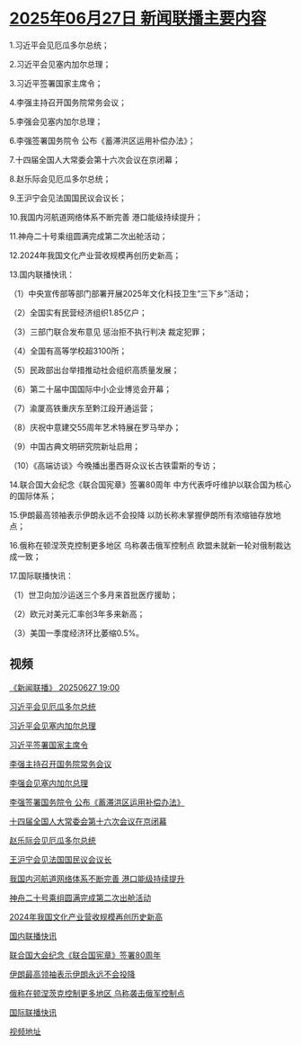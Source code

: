 # [2025年06月27日 新闻联播主要内容](https://tv.cctv.com/lm/xwlb/day/20250627.shtml)

1.习近平会见厄瓜多尔总统；

2.习近平会见塞内加尔总理；

3.习近平签署国家主席令；

4.李强主持召开国务院常务会议；

5.李强会见塞内加尔总理；

6.李强签署国务院令 公布《蓄滞洪区运用补偿办法》；

7.十四届全国人大常委会第十六次会议在京闭幕；

8.赵乐际会见厄瓜多尔总统；

9.王沪宁会见法国国民议会议长；

10.我国内河航道网络体系不断完善 港口能级持续提升；

11.神舟二十号乘组圆满完成第二次出舱活动；

12.2024年我国文化产业营收规模再创历史新高；

13.国内联播快讯：

（1）中央宣传部等部门部署开展2025年文化科技卫生“三下乡”活动；

（2）全国实有民营经济组织1.85亿户；

（3）三部门联合发布意见 惩治拒不执行判决 裁定犯罪；

（4）全国有高等学校超3100所；

（5）民政部出台举措推动社会组织高质量发展；

（6）第二十届中国国际中小企业博览会开幕；

（7）渝厦高铁重庆东至黔江段开通运营；

（8）庆祝中意建交55周年艺术特展在罗马举办；

（9）中国古典文明研究院新址启用；

（10）《高端访谈》今晚播出墨西哥众议长古铁雷斯的专访；

14.联合国大会纪念《联合国宪章》签署80周年 中方代表呼吁维护以联合国为核心的国际体系；

15.伊朗最高领袖表示伊朗永远不会投降 以防长称未掌握伊朗所有浓缩铀存放地点；

16.俄称在顿涅茨克控制更多地区 乌称袭击俄军控制点 欧盟未就新一轮对俄制裁达成一致；

17.国际联播快讯：

（1）世卫向加沙运送三个多月来首批医疗援助；

（2）欧元对美元汇率创3年多来新高；

（3）美国一季度经济环比萎缩0.5%。

## 视频

[《新闻联播》 20250627 19:00](https://tv.cctv.com/2025/06/27/VIDE6fsNoetBdkHYhIdzXmu2250627.shtml)

[习近平会见厄瓜多尔总统](https://tv.cctv.com/2025/06/27/VIDEXTiTp7AE6eDBaDVz5XHX250627.shtml)

[习近平会见塞内加尔总理](https://tv.cctv.com/2025/06/27/VIDErBII1oJzCXLrQ8zbpkLd250627.shtml)

[习近平签署国家主席令](https://tv.cctv.com/2025/06/27/VIDE9GrnKQEfgXONyPbz4rta250627.shtml)

[李强主持召开国务院常务会议](https://tv.cctv.com/2025/06/27/VIDEJwcnZe22w9bA9D9la8RC250627.shtml)

[李强会见塞内加尔总理](https://tv.cctv.com/2025/06/27/VIDEu1ClO3jDZztLwsRNvyTM250627.shtml)

[李强签署国务院令 公布《蓄滞洪区运用补偿办法》](https://tv.cctv.com/2025/06/27/VIDE1QZfwbNB2qL6RfgQOG5D250627.shtml)

[十四届全国人大常委会第十六次会议在京闭幕](https://tv.cctv.com/2025/06/27/VIDExWUcjsbBACQnes6jmiNK250627.shtml)

[赵乐际会见厄瓜多尔总统](https://tv.cctv.com/2025/06/27/VIDEb82M9m7PJ7wVzcytCSL9250627.shtml)

[王沪宁会见法国国民议会议长](https://tv.cctv.com/2025/06/27/VIDEJ7iGkFWOQP2ooy6QxCc3250627.shtml)

[我国内河航道网络体系不断完善 港口能级持续提升](https://tv.cctv.com/2025/06/27/VIDEs9YrHesfLHbuHKWgXRPe250627.shtml)

[神舟二十号乘组圆满完成第二次出舱活动](https://tv.cctv.com/2025/06/27/VIDE2fcTJ25p60UlqH2cJJOP250627.shtml)

[2024年我国文化产业营收规模再创历史新高](https://tv.cctv.com/2025/06/27/VIDEAjx2Ims4duvMphk3qwaM250627.shtml)

[国内联播快讯](https://tv.cctv.com/2025/06/27/VIDE2RS13IjCX6EaLQP1ryDM250627.shtml)

[联合国大会纪念《联合国宪章》签署80周年](https://tv.cctv.com/2025/06/27/VIDE9mcg77IUpeih3m3M1HTe250627.shtml)

[伊朗最高领袖表示伊朗永远不会投降](https://tv.cctv.com/2025/06/27/VIDEDmadCe8YpELlvcMWQncy250627.shtml)

[俄称在顿涅茨克控制更多地区 乌称袭击俄军控制点](https://tv.cctv.com/2025/06/27/VIDEF9lOqX1ph6W72F7D2eY5250627.shtml)

[国际联播快讯](https://tv.cctv.com/2025/06/27/VIDE8Dq29qLui6Ih2INd7Rs8250627.shtml)

[视频地址](https://tv.cctv.com/lm/xwlb/day/20250627.shtml) 

